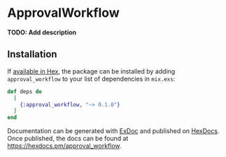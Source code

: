 # ApprovalWorkflow

**TODO: Add description**

## Installation

If [available in Hex](https://hex.pm/docs/publish), the package can be installed
by adding `approval_workflow` to your list of dependencies in `mix.exs`:

```elixir
def deps do
  [
    {:approval_workflow, "~> 0.1.0"}
  ]
end
```

Documentation can be generated with [ExDoc](https://github.com/elixir-lang/ex_doc)
and published on [HexDocs](https://hexdocs.pm). Once published, the docs can
be found at <https://hexdocs.pm/approval_workflow>.

